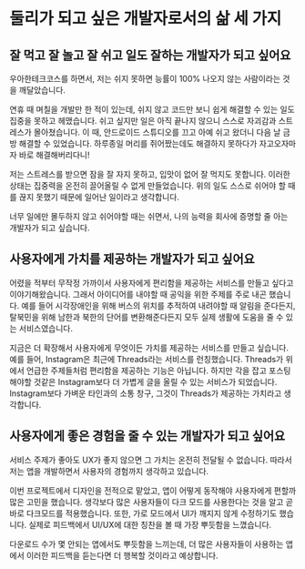 # 둘리가 되고 싶은 개발자로서의 삶 세 가지

## 잘 먹고 잘 놀고 잘 쉬고 일도 잘하는 개발자가 되고 싶어요

우아한테크코스를 하면서, 저는 쉬지 못하면 능률이 100% 나오지 않는 사람이라는 것을 깨달았습니다.

연휴 때 며칠을 개발만 한 적이 있는데, 쉬지 않고 코드만 보니 쉽게 해결할 수 있는 일도 집중을 못하고 헤맸습니다. 쉬고 싶지만 일은 아직 끝나지 않으니 스스로 자괴감과 스트레스가 몰아쳤습니다. 이 때, 안드로이드 스튜디오를 끄고 아예 쉬고 왔더니 다음 날 금방 해결할 수 있었습니다. 하루종일 머리를 쥐어짰는데도 해결하지 못하다가 자고오자마자 바로 해결해버리다니!

저는 스트레스를 받으면 잠을 잘 자지 못하고, 입맛이 없어 잘 먹지도 못합니다. 이러한 상태는 집중력을 온전히 끌어올릴 수 없게 만들었습니다. 위의 일도 스스로 쉬어야 할 때를 끊지 못했기 때문에 일어난 일이라고 생각합니다.

너무 일에만 몰두하지 않고 쉬어야할 때는 쉬면서, 나의 능력을 회사에 증명할 줄 아는 개발자가 되고 싶습니다.

## 사용자에게 가치를 제공하는 개발자가 되고 싶어요

어렸을 적부터 무작정 가까이서 사용자에게 편리함을 제공하는 서비스를 만들고 싶다고 이야기해왔습니다. 그래서 아이디어를 내야할 때 공익을 위한 주제를 주로 내곤 했습니다. 예를 들어 시각장애인을 위해 버스의 위치를 추적하여 내려야할 때 알림을 준다든지, 탈북민을 위해 남한과 북한의 단어를 변환해준다든지 모두 실제 생활에 도움을 줄 수 있는 서비스였습니다.

지금은 더 확장해서 사용자에게 무엇이든 가치를 제공하는 서비스를 만들고 싶습니다. 예를 들어, Instagram은 최근에 Threads라는 서비스를 런칭했습니다. Threads가 위에서 언급한 주제들처럼 편리함을 제공하는 기능은 아닙니다. 하지만 각을 잡고 포스팅해야할 것같은 Instagram보다 더 가볍게 글을 올릴 수 있는 서비스가 되었습니다. Instagram보다 가벼운 타인과의 소통 창구, 그것이 Threads가 제공하는 가치라고 생각합니다.

## 사용자에게 좋은 경험을 줄 수 있는 개발자가 되고 싶어요

서비스 주제가 좋아도 UX가 좋지 않으면 그 가치는 온전히 전달될 수 없습니다. 따라서 저는 앱을 개발하면서 사용자의 경험까지 생각하고 있습니다.

이번 프로젝트에서 디자인을 전적으로 맡았고, 앱이 어떻게 동작해야 사용자에게 편할까 많은 고민을 했습니다. 생각보다 많은 사용자들이 다크 모드를 사용한다는 것을 알고 곧바로 다크모드를 적용했습니다. 또한, 가로 모드에서 UI가 깨지지 않게 수정하기도 했습니다. 실제로 피드백에서 UI/UX에 대한 칭찬을 볼 때 가장 뿌듯함을 느꼈습니다.

다운로드 수가 몇 안되는 앱에서도 뿌듯함을 느끼는데, 더 많은 사용자들이 사용하는 앱에서 이러한 피드백을 듣는다면 더 행복할 것이라고 예상합니다.